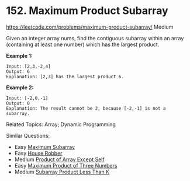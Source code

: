 # 152. Maximum Product Subarray
<https://leetcode.com/problems/maximum-product-subarray/>
Medium

Given an integer array nums, find the contiguous subarray within an array (containing at least one number) which has the largest product.

**Example 1:**

    Input: [2,3,-2,4]
    Output: 6
    Explanation: [2,3] has the largest product 6.

**Example 2:**

    Input: [-2,0,-1]
    Output: 0
    Explanation: The result cannot be 2, because [-2,-1] is not a subarray.

Related Topics: Array; Dynamic Programming

Similar Questions: 
* Easy [Maximum Subarray](https://leetcode.com/problems/maximum-subarray/)
* Easy [House Robber](https://leetcode.com/problems/house-robber/)
* Medium [Product of Array Except Self](https://leetcode.com/problems/product-of-array-except-self/)
* Easy [Maximum Product of Three Numbers](https://leetcode.com/problems/maximum-product-of-three-numbers/)
* Medium [Subarray Product Less Than K](https://leetcode.com/problems/subarray-product-less-than-k/)